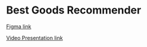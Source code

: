 # Best Goods Recommender

[Figma link](<https://www.figma.com/file/UI68EaDmMdMDnMm5iKHlaT/%E2%9D%96-Base-Gallery-(Community)?type=design&node-id=22075%3A223413&t=omIDXYnBqwd8mXjz-1>)

[Video Presentation link](<https://youtu.be/MBsVxGBOoK8>)